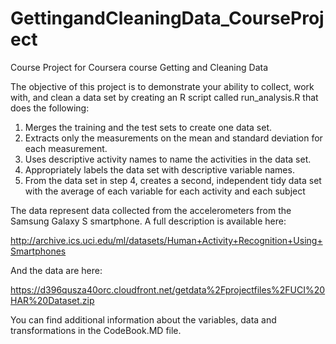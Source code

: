 # GettingandCleaningData_CourseProject
Course Project for Coursera course Getting and Cleaning Data

The objective of this project is to demonstrate your ability to collect, work with, and clean a data set by creating an R script called run_analysis.R that does the following:

1. Merges the training and the test sets to create one data set.
2. Extracts only the measurements on the mean and standard deviation for each measurement.
3. Uses descriptive activity names to name the activities in the data set.
4. Appropriately labels the data set with descriptive variable names.
5. From the data set in step 4, creates a second, independent tidy data set with the average of each variable for each activity and each subject

The data represent data collected from the accelerometers from the Samsung Galaxy S smartphone.  A full description is available here:

http://archive.ics.uci.edu/ml/datasets/Human+Activity+Recognition+Using+Smartphones 

And the data are here:

https://d396qusza40orc.cloudfront.net/getdata%2Fprojectfiles%2FUCI%20HAR%20Dataset.zip 

You can find additional information about the variables, data and transformations in the CodeBook.MD file.

